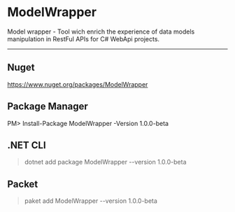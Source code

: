 # ModelWrapper

Model wrapper - Tool wich enrich the experience of data models manipulation in RestFul APIs for C# WebApi projects.
____

Nuget
----
https://www.nuget.org/packages/ModelWrapper

Package Manager
----
PM> Install-Package ModelWrapper -Version 1.0.0-beta

.NET CLI
----
> dotnet add package ModelWrapper --version 1.0.0-beta

Packet
----
> paket add ModelWrapper --version 1.0.0-beta
